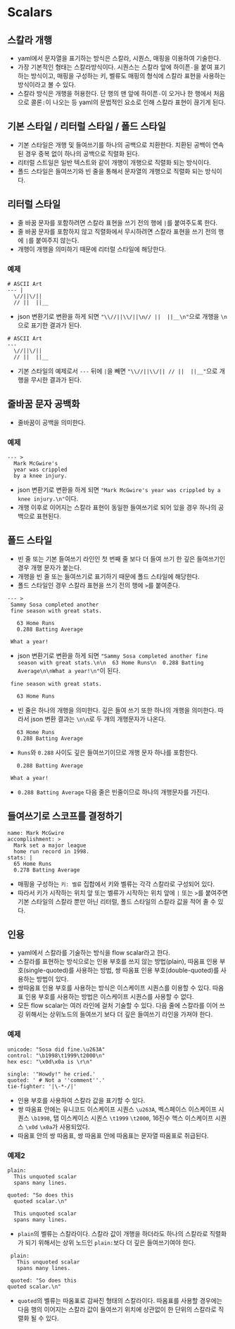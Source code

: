 # Scalars

## 스칼라 개행
- yaml에서 문자열을 표기하는 방식은 스칼라, 시퀀스, 매핑을 이용하여 기술한다.
- 가장 기본적인 형태는 스칼라방식이다. 시퀀스는 스칼라 앞에 하이픈`-`을 붙여 표기하는 방식이고, 매핑을 구성하는 키, 벨류도 매핑의 형식에 스칼라 표현을 사용하는 방식이라고 볼 수 있다.
- 스칼라 방식은 개행을 허용한다. 단 행의 맨 앞에 하이픈`-`이 오거나 한 행에서 처음으로 콜론`:`이 나오는 등 yaml의 문법적인 요소로 인해 스칼라 표현이 끊기게 된다.

## 기본 스타일 / 리터럴 스타일 / 폴드 스타일
- 기본 스타일은 개행 및 들여쓰기를 하나의 공백으로 치환한다. 치환된 공백이 연속된 경우 중복 없이 하나의 공백으로 직렬화 된다.
- 리터럴 스트일은 일반 텍스트와 같이 개행이 개행으로 직렬화 되는 방식이다.
- 폴드 스타일은 들여쓰기와 빈 줄을 통해서 문자열의 개행으로 직렬화 되는 방식이다.

## 리터럴 스타일
- 줄 바꿈 문자를 포함하려면 스칼라 표현을 쓰기 전의 행에 `|`를 붙여주도록 한다.
- 줄 바꿈 문자를 포함하지 않고 직렬화에서 무시하려면 스칼라 표현을 쓰기 전의 행에 `|`를 붙여주지 않는다.
- 개행이 개행을 의미하기 때문에 리터럴 스타일에 해당한다.

### 예제
```
# ASCII Art
--- |
  \//||\/||
  // ||  ||__
```
- json 변환기로 변환을 하게 되면 `"\\//||\\/||\n// ||  ||__\n"`으로 개행을 `\n`으로 표기한 결과가 된다.
```
# ASCII Art
---
  \//||\/||
  // ||  ||__
```
- 기본 스타일의 예제로서 `---` 뒤에 `|`을 빼면 `"\\//||\\/|| // ||  ||__"`으로 개행을 무시한 결과가 된다.

## 줄바꿈 문자 공백화
- 줄바꿈이 공백을 의미한다.

### 예제
```
--- >
  Mark McGwire's
  year was crippled
  by a knee injury.
```
- json 변환기로 변환을 하게 되면 `"Mark McGwire's year was crippled by a knee injury.\n"`이다.
- 개행 이후로 이어지는 스칼라 표현이 동일한 들여쓰기로 되어 있을 경우 하나의 공백으로 표현된다.

## 폴드 스타일
- 빈 줄 또는 기본 들여쓰기 라인인 첫 번째 줄 보다 더 들여 쓰기 한 깊은 들여쓰기인 경우 개행 문자가 붙는다.
- 개행을 빈 줄 또는 들여쓰기로 표기하기 때문에 폴드 스타일에 해당한다.
- 폴드 스타일인 경우 스칼라 표현을 쓰기 전의 행에 `>`를 붙여준다.

```
--- >
 Sammy Sosa completed another
 fine season with great stats.

   63 Home Runs
   0.288 Batting Average

 What a year!
```
- json 변환기로 변환을 하게 되면 `"Sammy Sosa completed another fine season with great stats.\n\n  63 Home Runs\n  0.288 Batting Average\n\nWhat a year!\n"`이 된다.
```
 fine season with great stats.

   63 Home Runs
```
- 빈 줄은 하나의 개행을 의미한다. 깊은 들여 쓰기 또한 하나의 개행을 의미한다. 따라서 json 변환 결과는 `\n\n`로 두 개의 개행문자가 나온다.
```
   63 Home Runs
   0.288 Batting Average
```
- `Runs`와 `0.288` 사이도 깊은 들여쓰기이므로 개행 문자 하나를 포함한다.
```
   0.288 Batting Average

 What a year!
```
- `0.288 Batting Average` 다음 줄은 빈줄이므로 하나의 개행문자를 가진다.

## 들여쓰기로 스코프를 결정하기
```
name: Mark McGwire
accomplishment: >
  Mark set a major league
  home run record in 1998.
stats: |
  65 Home Runs
  0.278 Batting Average
```
- 매핑을 구성하는 `키: 벨류` 집합에서 키와 벨류는 각각 스칼라로 구성되어 있다.
- 따라서 키가 시작하는 위치 앞 또는 벨류가 시작하는 위치 앞에 `|` 또는 `>`를 붙여주면 기본 스타일의 스칼라 뿐만 아닌 리터럴, 폴드 스타일의 스칼라 값을 적어 줄 수 있다.

## 인용
- yaml에서 스칼라를 기술하는 방식을 flow scalar라고 한다.
- 스칼라를 표현하는 방식으로는 인용 부호를 쓰지 않는 방법(plain), 따옴표 인용 부호(single-quoted)를 사용하는 방법, 쌍 따옴표 인용 부호(double-quoted)를 사용하는 방법이 있다.
- 쌍따옴표 인용 부호를 사용하는 방식은 이스케이프 시퀀스를 이용할 수 있다. 따옴표 인용 부호를 사용하는 방법은 이스케이프 시퀀스를 사용할 수 없다.
- 모든 flow scalar는 여러 라인에 걸처 기술할 수 있다. 다음 줄에 스칼라를 이어 쓰깅 위해서는 상위노드의 들여쓰기 보다 더 깊은 들여쓰기 라인을 가져야 한다.

### 예제
```
unicode: "Sosa did fine.\u263A"
control: "\b1998\t1999\t2000\n"
hex esc: "\x0d\x0a is \r\n"

single: '"Howdy!" he cried.'
quoted: ' # Not a ''comment''.'
tie-fighter: '|\-*-/|'
```
- 인용 부호를 사용하여 스칼라 값을 표기할 수 있다.
- 쌍 따옴표 안에는 유니코드 이스케이프 시퀀스 `\u263A`, 벡스페이스 이스케이프 시퀀스 `\b1998`, 탭 이스케이스 시퀀스 `\t1999` `\t2000`, 16진수 핵스 이스케이프 시퀀스 `\x0d` `\x0a`가 사용되었다.
- 따옴표 안의 쌍 따옴표, 쌍 따옴표 안에 따옴표는 문자열 따옴표로 취급된다.

### 예제2
```
plain:
  This unquoted scalar
  spans many lines.

quoted: "So does this
  quoted scalar.\n"
```
```
  This unquoted scalar
  spans many lines.
```
- `plain`의 벨류는 스칼라이다. 스칼라 값이 개행을 하더라도 하나의 스칼라로 직렬화가 되기 위해서는 상위 노드인 `plain:`보다 더 깊은 들여쓰기여야 한다.
```
 plain:
   This unquoted scalar
   spans many lines.

 quoted: "So does this
quoted scalar.\n"
```
- `quoted`의 벨류는 따옴표로 감싸진 형태의 스칼라이다. 따옴표를 사용할 경우에는 다음 행의 이어지는 스칼라 값이 들여쓰기 위치에 상관없이 한 단위의 스칼라로 직렬화 될 수 있다.

